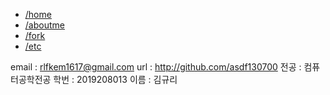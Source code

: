   <div class="menu">
    <ul>
        <li><a href="/asdf130700.github.io">/home</a></li>
        <li><a href="/asdf130700.github.io/aboutme">/aboutme</a></li>
        <li><a href="/asdf130700.github.io/fork">/fork</a></li>
        <li><a href="/github.io/etc">/etc</a></li>
    </ul>
  </div>


email : rlfkem1617@gmail.com
url : http://github.com/asdf130700
전공 : 컴퓨터공학전공
학번 : 2019208013
이름 : 김규리
